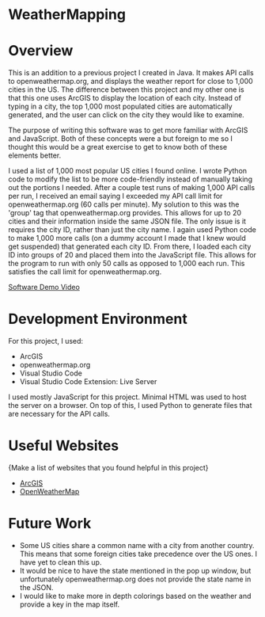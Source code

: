 # WeatherMapping

# Overview

This is an addition to a previous project I created in Java. It makes API calls to openweathermap.org, and displays the weather report for
close to 1,000 cities in the US.  The difference between this project and my other one is that this one uses ArcGIS to display the location
of each city. Instead of typing in a city, the top 1,000 most populated cities are automatically generated, and the user can click on the
city they would like to examine.


The purpose of writing this software was to get more familiar with ArcGIS and JavaScript. Both of these concepts were a but foreign to me
so I thought this would be a great exercise to get to know both of these elements better.


I used a list of 1,000 most popular US cities I found online. I wrote Python code to modify the list to be more code-friendly
instead of manually taking out the portions I needed.  After a couple test runs of making 1,000 API calls per run, I received
an email saying I exceeded my API call limit for openweathermap.org (60 calls per minute). My solution to this was the
'group' tag that openweathermap.org provides. This allows for up to 20 cities and their information inside the same JSON
file.  The only issue is it requires the city ID, rather than just the city name. I again used Python code to make 1,000 more
calls (on a dummy account I made that I knew would get suspended) that generated each city ID. From there, I loaded each city
ID into groups of 20 and placed them into the JavaScript file. This allows for the program to run with only 50 calls as
opposed to 1,000 each run. This satisfies the call limit for openweathermap.org.


[Software Demo Video](http://youtube.link.goes.here)

# Development Environment

For this project, I used:
* ArcGIS
* openweathermap.org
* Visual Studio Code
* Visual Studio Code Extension: Live Server

I used mostly JavaScript for this project. Minimal HTML was used to host the server on a browser.
On top of this, I used Python to generate files that are necessary for the API calls.

# Useful Websites

{Make a list of websites that you found helpful in this project}
* [ArcGIS](https://www.arcgis.com/index.html)
* [OpenWeatherMap](https://openweathermap.org/)

# Future Work

* Some US cities share a common name with a city from another country. This means that some foreign cities take precedence over the US ones. I have yet to clean this up.
* It would be nice to have the state mentioned in the pop up window, but unfortunately openweathermap.org does not provide the state name in the JSON.
* I would like to make more in depth colorings based on the weather and provide a key in the map itself.
